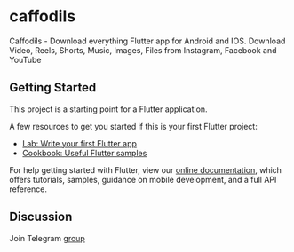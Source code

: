 # caffodils

Caffodils - Download everything
Flutter app for Android and IOS. 
Download Video, Reels, Shorts, Music, Images, Files from Instagram, Facebook and YouTube

## Getting Started

This project is a starting point for a Flutter application.

A few resources to get you started if this is your first Flutter project:

- [Lab: Write your first Flutter app](https://flutter.dev/docs/get-started/codelab)
- [Cookbook: Useful Flutter samples](https://flutter.dev/docs/cookbook)

For help getting started with Flutter, view our
[online documentation](https://flutter.dev/docs), which offers tutorials,
samples, guidance on mobile development, and a full API reference.


## Discussion

Join Telegram [group](https://t.me/joinchat/BgYhamONKeMyNzE1)
